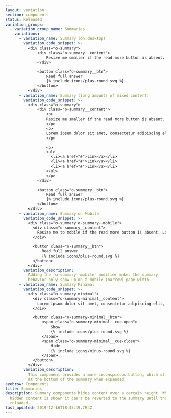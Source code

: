 ```yaml
---
layout: variation
section: components
status: Released
variation_groups:
  - variation_group_name: Summaries
    variations:
      - variation_name: Summary (on desktop)
        variation_code_snippet: >-
          <div class="o-summary">
              <div class="o-summary__content">
                  Resize me smaller if the read more button is absent. Lorem ipsum dolor sit amet, consectetur adipiscing elit, sed do eiusmod tempor incididunt ut labore et dolore magna aliqua. Ut enim ad minim veniam, quis nostrud exercitation ullamco laboris nisi ut aliquip ex ea commodo consequat. <a href="#">Duis</a>.
              </div>

              <button class="o-summary__btn">
                  Read full answer
                  {% include icons/plus-round.svg %}
              </button>
          </div>
      - variation_name: Summary (long amounts of mixed content)
        variation_code_snippet: >-
          <div class="o-summary">
              <div class="o-summary__content">
                  <p>
                  Resize me smaller if the read more button is absent. Lorem ipsum dolor sit amet, consectetur adipiscing elit, sed do eiusmod tempor incididunt ut labore et dolore magna aliqua. Ut enim ad minim veniam, quis nostrud exercitation ullamco laboris nisi ut aliquip ex ea commodo consequat. <a href="#">Duis</a> aute irure dolor in reprehenderit in voluptate velit esse cillum dolore eu fugiat nulla pariatur.
                  </p>
                  <p>
                  Lorem ipsum dolor sit amet, consectetur adipiscing elit, sed do eiusmod tempor incididunt ut labore et dolore magna aliqua. Ut enim ad minim veniam, quis nostrud exercitation ullamco laboris nisi ut aliquip ex ea commodo consequat. <a href="#">Duis</a> aute irure dolor in reprehenderit in voluptate velit esse cillum dolore eu fugiat nulla pariatur.
                  </p>

                  <p>
                  <ul>
                    <li><a href="#">Link</a></li>
                    <li><a href="#">Link</a></li>
                    <li><a href="#">Link</a></li>
                  </ul>
                  </p>
              </div>

              <button class="o-summary__btn">
                  Read full answer
                  {% include icons/plus-round.svg %}
              </button>
          </div>
      - variation_name: Summary on Mobile
        variation_code_snippet: >-
          <div class="o-summary o-summary--mobile">
            <div class="o-summary__content">
              Resize me to mobile if the read more button is absent. Lorem ipsum dolor sit amet, consectetur adipiscing elit, sed do eiusmod tempor incididunt ut labore et dolore magna aliqua. Ut enim ad minim veniam, quis nostrud exercitation ullamco laboris nisi ut aliquip ex ea commodo consequat. Duis aute irure dolor in reprehenderit in voluptate velit esse cillum dolore eu fugiat nulla pariatur. Excepteur sint occaecat cupidatat non proident, sunt in culpa qui officia deserunt mollit anim id est laborum.
            </div>

            <button class="o-summary__btn">
                Read full answer
                {% include icons/plus-round.svg %}
            </button>
          </div>
        variation_description:
          Adding the `o-summary--mobile` modifier makes the summary
          behavior only show up on a mobile (narrow) page width.
      - variation_name: Summary Minimal
        variation_code_snippet: >-
          <div class="o-summary-minimal">
            <div class="o-summary-minimal__content">
              Lorem ipsum dolor sit amet, consectetur adipiscing elit, sed do eiusmod tempor incididunt ut labore et dolore magna aliqua. Ut enim ad minim veniam, quis nostrud exercitation ullamco laboris nisi ut aliquip ex ea commodo consequat. Duis aute irure dolor in reprehenderit in voluptate velit esse cillum dolore eu fugiat nulla pariatur. Excepteur sint occaecat cupidatat non proident, sunt in culpa qui officia deserunt mollit anim id est laborum.
            </div>

            <button class="o-summary-minimal__btn">
                <span class="o-summary-minimal__cue-open">
                    Show
                    {% include icons/plus-round.svg %}
                </span>
                <span class="o-summary-minimal__cue-close">
                    Hide
                    {% include icons/minus-round.svg %}
                </span>
            </button>
          </div>
        variation_description:
          This component provides a more inconspicous button, which stays
          at the bottom of the summary when expanded.
eyebrow: Components
title: Summaries
description: Summary components hides content over a certain height. When the
  hidden content is shown it can't be reverted to the summary until the page is
  reloaded.
last_updated: 2019-12-16T18:43:19.784Z
---
```

